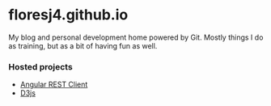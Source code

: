 # floresj4.github.io

My blog and personal development home powered by Git.  Mostly things I do as
training, but as a bit of having fun as well.

### Hosted projects

* [Angular REST Client](http://floresj4.github.io/AngularJS/#/home/)
* [D3js](http://floresj4.github.io/D3js)
